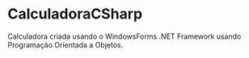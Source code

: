 # CalculadoraCSharp
Calculadora criada usando o WindowsForms .NET Framework usando Programação Orientada a Objetos.
